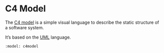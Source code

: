 # C4 Model

The [C4 model](https://c4model.com/) is a simple visual language to describe the static structure of a software system.

It’s based on the [UML](uml.md) language.

```{diagram} C4
:model: c4model
```
